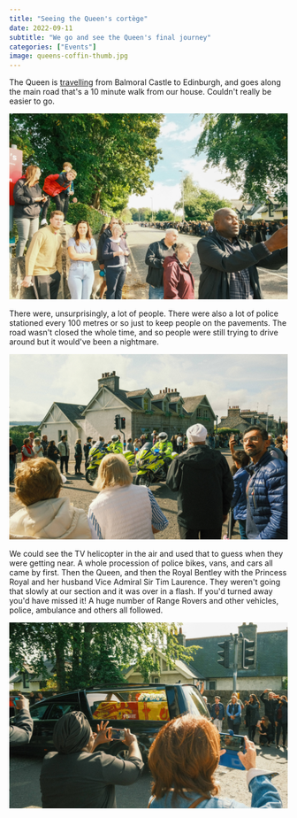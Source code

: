```yaml
---
title: "Seeing the Queen's cortège"
date: 2022-09-11
subtitle: "We go and see the Queen's final journey"
categories: ["Events"]
image: queens-coffin-thumb.jpg
---
```


The Queen is [travelling](https://www.bbc.co.uk/news/uk-scotland-62862148) from Balmoral Castle to Edinburgh, and goes along the main road that's a 10 minute walk from our house. Couldn't really be easier to go.

![A big crowd](queens-coffin-people.jpg "A big crowd")

There were, unsurprisingly, a lot of people. There were also a lot of police stationed every 100 metres or so just to keep people on the pavements. The road wasn't closed the whole time, and so people were still trying to drive around but it would've been a nightmare.

![A big escort](queens-coffin-police.jpg "A big escort")

We could see the TV helicopter in the air and used that to guess when they were getting near. A whole procession of police bikes, vans, and cars all came by first. Then the Queen, and then the Royal Bentley with the Princess Royal and her husband Vice Admiral Sir Tim Laurence. They weren't going that slowly at our section and it was over in a flash. If you'd turned away you'd have missed it! A huge number of Range Rovers and other vehicles, police, ambulance and others all followed.

![Her last journey from Scotland](queens-coffin-thumb.jpg "Her last journey from Scotland")
